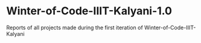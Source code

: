 # Winter-of-Code-IIIT-Kalyani-1.0
Reports of all projects made during the first iteration of Winter-of-Code-IIIT-Kalyani
